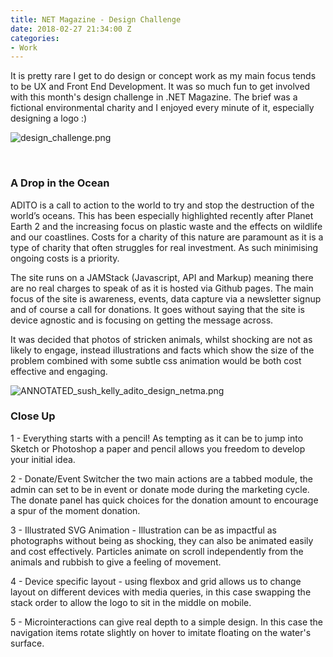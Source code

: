 ```yaml
---
title: NET Magazine - Design Challenge
date: 2018-02-27 21:34:00 Z
categories:
- Work
---
```


It is pretty rare I get to do design or concept work as my main focus tends to be UX and Front End Development. It was so much fun to get involved with this month's design challenge in .NET Magazine. The brief was a fictional environmental charity and I enjoyed every minute of it, especially designing a logo :)

![design_challenge.png](/uploads/design_challenge.png)
<!--more--> 
### A Drop in the Ocean

ADITO is a call to action to the world to try and stop the destruction of the world’s oceans. This has been especially highlighted recently after Planet Earth 2 and the increasing focus on plastic waste and the effects on wildlife and our coastlines. Costs for a charity of this nature are paramount as it is a type of charity that often struggles for real investment. As such minimising ongoing costs is a priority. 

The site runs on a JAMStack (Javascript, API and Markup) meaning there are no real charges to speak of as it is hosted via Github pages. The main focus of the site is awareness, events, data capture via a newsletter signup and of course a call for donations. It goes without saying that the site is device agnostic and is focusing on getting the message across. 

It was decided that photos of stricken animals, whilst shocking are not as likely to engage, instead illustrations and facts which show the size of the problem combined with some subtle css animation would be both cost effective and engaging. 

![ANNOTATED_sush_kelly_adito_design_netma.png](/uploads/ANNOTATED_sush_kelly_adito_design_netma.png)

### Close Up

1 - Everything starts with a pencil! As tempting as it can be to jump into Sketch or Photoshop a paper and pencil allows you freedom to develop your initial idea.

2 - Donate/Event Switcher the two main actions are a tabbed module, the admin can set to be in event or donate mode during the marketing cycle. The donate panel has quick choices for the donation amount to encourage a spur of the moment donation.

3 - Illustrated SVG Animation - Illustration can be as impactful as photographs without being as shocking, they can also be animated easily and cost effectively. Particles animate on scroll independently from the animals and rubbish to give a feeling of movement. 

4 - Device specific layout - using flexbox and grid allows us to change layout on different devices with media queries, in this case swapping the stack order to allow the logo to sit in the middle on mobile.

5 - Microinteractions can give real depth to a simple design. In this case the navigation items rotate slightly on hover to imitate floating on the water's surface.




